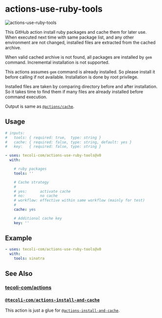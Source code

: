 # actions-use-ruby-tools

![actions-use-ruby-tools](https://github.com/tecoli-com/actions-use-ruby-tools/actions/workflows/test.yml/badge.svg)

This GitHub action install ruby packages and cache them for later
use.  When executed next time with same package list, and any other
environment are not changed, installed files are extracted from the
cached archive.

When valid cached archive is not found, all packages are installed by
`gem` command.  Incremental installation is not supported.

This actions assumes `gem` command is already installed.  So please
install it before calling if not available.  Installation is done by
root privilege.

Installed files are taken by comparing directory before and after
installation.  So it takes time to find them if many files are already
installed before command execution.

Output is same as
[`@actions/cache`](https://github.com/actions/cache).

## Usage

```yaml
# inputs:
#   tools: { required: true,  type: string }
#   cache: { required: false, type: string, default: yes }
#   key:   { required: false, type: string }

- uses: tecoli-com/actions-use-ruby-tools@v0
  with:

    # ruby packages
    tools: ''

    # Cache strategy
    #
    # yes:      activate cache
    # no:       no cache
    # workflow: effective within same workflow (mainly for test)
    #
    cache: yes

    # Additional cache key
    key: ''
```

## Example

```yaml
- uses: tecoli-com/actions-use-ruby-tools@v0
  with:
    tools: sinatra
```

## See Also

### [tecoli-com/actions](https://github.com/tecoli-com/actions)

### [`@tecoli-com/actions-install-and-cache`](https://github.com/tecoli-com/actions-install-and-cache)

This action is just a glue for
[`@actions-install-and-cache`](https://github.com/tecoli-com/actions-install-and-cache).
